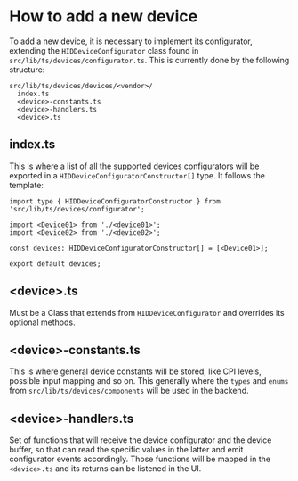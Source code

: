 # How to add a new device

To add a new device, it is necessary to implement its configurator, extending the `HIDDeviceConfigurator` class found in `src/lib/ts/devices/configurator.ts`.
This is currently done by the following structure:

```
src/lib/ts/devices/devices/<vendor>/
  index.ts
  <device>-constants.ts
  <device>-handlers.ts
  <device>.ts
```

## index.ts

This is where a list of all the supported devices configurators will be exported in a `HIDDeviceConfiguratorConstructor[]` type.
It follows the template:
```
import type { HIDDeviceConfiguratorConstructor } from 'src/lib/ts/devices/configurator';

import <Device01> from './<device01>';
import <Device02> from './<device02>';

const devices: HIDDeviceConfiguratorConstructor[] = [<Device01>];

export default devices;
```

## \<device>.ts
Must be a Class <Device> that extends from `HIDDeviceConfigurator` and overrides its optional methods.

## \<device>-constants.ts

This is where general device constants will be stored, like CPI levels, possible input mapping and so on.
This generally where the `types` and `enums` from `src/lib/ts/devices/components` will be used in the backend.

## \<device>-handlers.ts

Set of functions that will receive the device configurator and the device buffer, so that can read the specific values in the latter and emit configurator events accordingly. Those functions will be mapped in the `<device>.ts` and its returns can be listened in the UI.
